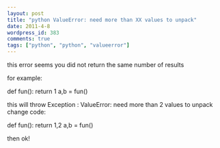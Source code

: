 ```yaml
---
layout: post
title: "python ValueError: need more than XX values to unpack"
date: 2011-4-8
wordpress_id: 383
comments: true
tags: ["python", "python", "valueerror"]
---
```

<meta name="_edit_last" content="1" />
<meta name="_su_rich_snippet_type" content="none" />
<meta name="_su_title" content="python valueError" />
<meta name="views" content="368" />
<meta name="_wp_old_slug" content="python-valueerror" />
<p>this error seems you did not return the same number of results</p>
<p>for example:</p>
<p>
def fun():
   return 1
a,b = fun()
</p>
this will throw Exception : ValueError: need more than 2 values to unpack
change code:
<p>
def fun():
   return 1,2
a,b = fun()
</p>
then ok!
